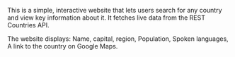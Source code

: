 This is a simple, interactive website that lets users search for any country and view key information about it. It fetches live data from the REST Countries API.

The website displays: Name, capital, region, Population, Spoken languages, A link to the country on Google Maps.
